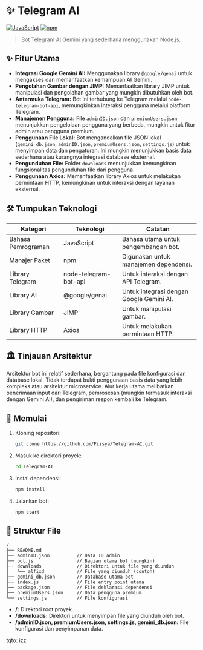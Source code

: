 # ✨ Telegram AI

[![JavaScript](https://img.shields.io/badge/language-JavaScript-brightgreen)](https://www.javascript.com/)
[![npm](https://img.shields.io/badge/package_manager-npm-blue)](https://www.npmjs.com/)


> Bot Telegram AI Gemini yang sederhana menggunakan Node.js.

## ✨ Fitur Utama

* **Integrasi Google Gemini AI:**  Menggunakan library `@google/genai` untuk mengakses dan memanfaatkan kemampuan AI Gemini.
* **Pengolahan Gambar dengan JIMP:**  Memanfaatkan library JIMP untuk manipulasi dan pengolahan gambar yang mungkin dibutuhkan oleh bot.
* **Antarmuka Telegram:**  Bot ini terhubung ke Telegram melalui `node-telegram-bot-api`, memungkinkan interaksi pengguna melalui platform Telegram.
* **Manajemen Pengguna:**  File `adminID.json` dan `premiumUsers.json` menunjukkan pengelolaan pengguna yang berbeda, mungkin untuk fitur admin atau pengguna premium.
* **Penggunaan File Lokal:**  Bot mengandalkan file JSON lokal (`gemini_db.json`, `adminID.json`, `premiumUsers.json`, `settings.js`) untuk menyimpan data dan pengaturan.  Ini mungkin menunjukkan basis data sederhana atau kurangnya integrasi database eksternal.
* **Pengunduhan File:** Folder `downloads` menunjukkan kemungkinan fungsionalitas pengunduhan file dari pengguna.
* **Penggunaan Axios:** Memanfaatkan library Axios untuk melakukan permintaan HTTP, kemungkinan untuk interaksi dengan layanan eksternal.

## 🛠️ Tumpukan Teknologi

| Kategori         | Teknologi             | Catatan                                      |
|-----------------|----------------------|----------------------------------------------|
| Bahasa Pemrograman | JavaScript           | Bahasa utama untuk pengembangan bot.         |
| Manajer Paket     | npm                   | Digunakan untuk manajemen dependensi.          |
| Library Telegram  | node-telegram-bot-api | Untuk interaksi dengan API Telegram.         |
| Library AI       | @google/genai        | Untuk integrasi dengan Google Gemini AI.       |
| Library Gambar    | JIMP                  | Untuk manipulasi gambar.                       |
| Library HTTP     | Axios                 | Untuk melakukan permintaan HTTP.               |


## 🏛️ Tinjauan Arsitektur

Arsitektur bot ini relatif sederhana, bergantung pada file konfigurasi dan database lokal.  Tidak terdapat bukti penggunaan basis data yang lebih kompleks atau arsitektur microservice.  Alur kerja utama melibatkan penerimaan input dari Telegram, pemrosesan (mungkin termasuk interaksi dengan Gemini AI), dan pengiriman respon kembali ke Telegram.

## 🚀 Memulai

1. Kloning repositori:
   ```bash
   git clone https://github.com/Fiisya/Telegram-AI.git
   ```
2. Masuk ke direktori proyek:
   ```bash
   cd Telegram-AI
   ```
3. Instal dependensi:
   ```bash
   npm install
   ```
4. Jalankan bot:
   ```bash
   npm start
   ```

## 📂 Struktur File

```
/
├── README.md
├── adminID.json          // Data ID admin
├── bot.js                // Bagian utama bot (mungkin)
├── downloads             // Direktori untuk file yang diunduh
│   └── alfixd            // File yang diunduh (contoh)
├── gemini_db.json        // Database utama bot
├── index.js              // File entry point utama
├── package.json          // File deklarasi dependensi
├── premiumUsers.json     // Data pengguna premium
└── settings.js           // File konfigurasi
```

* **/:** Direktori root proyek.
* **/downloads:** Direktori untuk menyimpan file yang diunduh oleh bot.
* **/adminID.json, premiumUsers.json, settings.js, gemini_db.json:** File konfigurasi dan penyimpanan data.


tqto: izz
